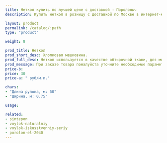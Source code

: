 ```yaml
---
title: Неткол купить по лучшей цене с доставкой - Поролоныч
description: Купить неткол в розницу с доставкой по Москве в интернет-магазине Поролоныча.

layout: product
permalink: /catalog/:path
type: "product"

weight: 8

prod_title: Неткол
prod_short_desc: Хлопковая мешковина.
prod_full_desc: Неткол используется в качестве обтирочной ткани, для мытья и протирания поверхностей.
prod_message: При заказе товара пожалуйста уточните необходимые параметры (количество).
price-b:
price: 30
price-a: " руб/м.п."

chars:
- "Длина рулона, м: 50"
- "Ширина, м: 0.75"

usage:

related:
- sintepon
- voylok-naturalniy
- voylok-iskusstvenniy-seriy
- porolon-el-2040
---
```

